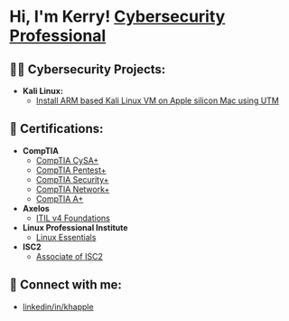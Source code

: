 <!--
**khapple/khapple** is a ✨ _special_ ✨ repository because its `README.md` (this file) appears on your GitHub profile.
-->

<h1>Hi, I'm Kerry! <a href="https://www.linkedin.com/in/khapple">Cybersecurity Professional</a></h1>

<h2>👨‍💻 Cybersecurity Projects:</h2>

- <b>Kali Linux:</b>
  - [Install ARM based Kali Linux VM on Apple silicon Mac using UTM](https://github.com/khapple/KaliLinuxArmVM)

<h2>📃 Certifications:</h2>

- <b>CompTIA</b>
  - [CompTIA CySA+](https://drive.google.com/file/d/1vUEJPaAI5GaFr4msYSkFg9MjDlMShtPa/view?usp=share_link)
  - [CompTIA Pentest+](https://drive.google.com/file/d/1Mn6LK3nnNb3O-B-L7P5geKbjrx10YrNl/view?usp=share_link)
  - [CompTIA Security+](https://drive.google.com/file/d/1mia7S592NjBKFcRszrfnbnRdfRXF0p5p/view?usp=share_link)
  - [CompTIA Network+](https://drive.google.com/file/d/1XW3ziSkfMdQ6tOF5TzDEtjJudu-YrrPs/view?usp=share_link)
  - [CompTIA A+](https://drive.google.com/file/d/1OQvpoa5VUd0FyBMN7YoHiWgSZvIGAyHb/view?usp=share_link)
- <b>Axelos</b>
  - [ITIL v4 Foundations](https://drive.google.com/file/d/1T-QATsUucl-ma4_ZgkkSUkrZtgy1FWA4/view?usp=share_link)
- <b>Linux Professional Institute</b>
  - [Linux Essentials](https://drive.google.com/file/d/1obqPbvf3woXs9AQ1G_PFZu9Vbdm6pHpL/view?usp=share_link)
- <b>ISC2</b>
  - [Associate of ISC2](https://www.credly.com/earner/earned/badge/57aa617a-94fc-4c13-8a5b-32eebbb255c6)


<h2> 🤳 Connect with me:</h2>

- [linkedin/in/khapple](https://linkedin.com/in/khapple)
